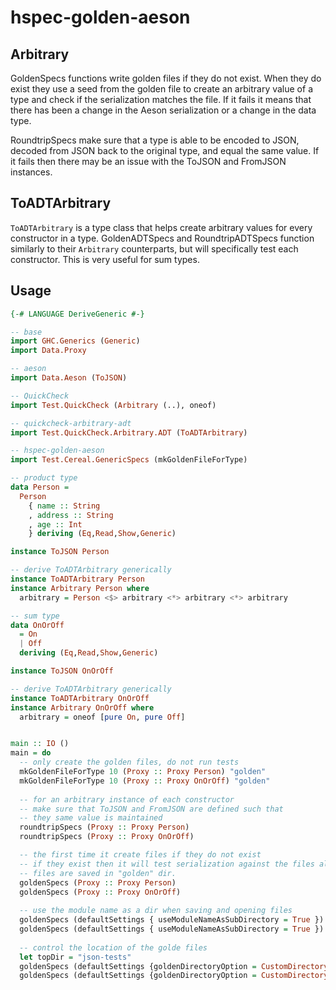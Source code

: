 # hspec-golden-aeson

## Arbitrary

GoldenSpecs functions write golden files if they do not exist. When they do
exist they use a seed from the golden file to create an arbitrary value of a
type and check if the serialization matches the file. If it fails it means
that there has been a change in the Aeson serialization or a change in the
data type.

RoundtripSpecs make sure that a type is able to be encoded to JSON, decoded
from JSON back to the original type, and equal the same value. If it fails
then there may be an issue with the ToJSON and FromJSON instances.

## ToADTArbitrary

`ToADTArbitrary` is a type class that helps create arbitrary values for every
constructor in a type. GoldenADTSpecs and RoundtripADTSpecs function similarly
to their `Arbitrary` counterparts, but will specifically test each constructor.
This is very useful for sum types.

## Usage

```haskell
{-# LANGUAGE DeriveGeneric #-}

-- base
import GHC.Generics (Generic)
import Data.Proxy

-- aeson
import Data.Aeson (ToJSON)

-- QuickCheck
import Test.QuickCheck (Arbitrary (..), oneof)

-- quickcheck-arbitrary-adt
import Test.QuickCheck.Arbitrary.ADT (ToADTArbitrary)

-- hspec-golden-aeson
import Test.Cereal.GenericSpecs (mkGoldenFileForType)

-- product type
data Person =
  Person
    { name :: String
    , address :: String
    , age :: Int
    } deriving (Eq,Read,Show,Generic)

instance ToJSON Person

-- derive ToADTArbitrary generically
instance ToADTArbitrary Person
instance Arbitrary Person where
  arbitrary = Person <$> arbitrary <*> arbitrary <*> arbitrary

-- sum type
data OnOrOff
  = On
  | Off
  deriving (Eq,Read,Show,Generic)

instance ToJSON OnOrOff

-- derive ToADTArbitrary generically
instance ToADTArbitrary OnOrOff
instance Arbitrary OnOrOff where
  arbitrary = oneof [pure On, pure Off]


main :: IO ()
main = do
  -- only create the golden files, do not run tests
  mkGoldenFileForType 10 (Proxy :: Proxy Person) "golden"
  mkGoldenFileForType 10 (Proxy :: Proxy OnOrOff) "golden"
  
  -- for an arbitrary instance of each constructor
  -- make sure that ToJSON and FromJSON are defined such that 
  -- they same value is maintained
  roundtripSpecs (Proxy :: Proxy Person)
  roundtripSpecs (Proxy :: Proxy OnOrOff)

  -- the first time it create files if they do not exist
  -- if they exist then it will test serialization against the files along with the roundtrip tests
  -- files are saved in "golden" dir.
  goldenSpecs (Proxy :: Proxy Person)
  goldenSpecs (Proxy :: Proxy OnOrOff)
  
  -- use the module name as a dir when saving and opening files
  goldenSpecs (defaultSettings { useModuleNameAsSubDirectory = True }) (Proxy :: Proxy Person)
  goldenSpecs (defaultSettings { useModuleNameAsSubDirectory = True }) (Proxy :: Proxy OnOrOff)
  
  -- control the location of the golde files
  let topDir = "json-tests"
  goldenSpecs (defaultSettings {goldenDirectoryOption = CustomDirectoryName topDir}) (Proxy :: Proxy Person)
  goldenSpecs (defaultSettings {goldenDirectoryOption = CustomDirectoryName topDir}) (Proxy :: Proxy OnOrOff)

```
